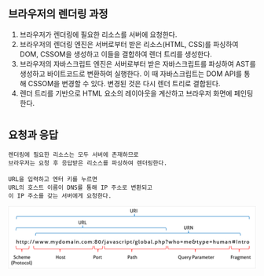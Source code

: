 ## 브라우저의 렌더링 과정

1. 브라우저가 렌더링에 필요한 리소스를 서버에 요청한다.
2. 브라우저의 렌더링 엔진은 서버로부터 받은 리소스(HTML, CSS)를 파싱하여 DOM, CSSOM을 생성하고
   이들을 결합하여 렌더 트리를 생성한다.
3. 브라우저의 자바스크립트 엔진은 서버로부터 받은 자바스크립트를 파싱하여 AST를 생성하고
   바이트코드로 변환하여 실행한다. 이 때 자바스크립트는 DOM API를 통해 CSSOM을 변경할 수 있다.
   변경된 것은 다시 렌더 트리로 결합된다.
4. 렌더 트리를 기반으로 HTML 요소의 레이아웃을 계산하고 브라우저 화면에 페인팅한다.

#

## 요청과 응답

    렌더링에 필요한 리소스는 모두 서버에 존재하므로
    브라우저는 요청 후 응답받은 리소스를 파싱하여 렌더링한다.

    URL을 입력하고 엔터 키를 누르면
    URL의 호스트 이름이 DNS를 통해 IP 주소로 변환되고
    이 IP 주소를 갖는 서버에게 요청한다.

<div style="text-align:center">
    <img src="./images/URI.png" alt="uri구조" align='center'>
</div>
